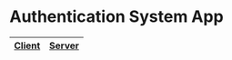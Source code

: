 # Authentication System App

[1]: https://github.com/vriesm060/authentication-system-app-client
[2]: https://github.com/vriesm060/authentication-system-app/tree/master/server

| [Client][1] | [Server][2] |
| :---------- | :---------- |